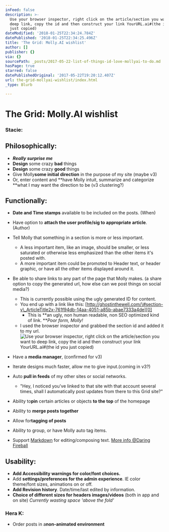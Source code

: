 ```yaml
---
inFeed: false
description: >-
  Use your browser inspector, right click on the article/section you want to
  deep link, copy the id and then construct your link YourURL.ai#(the id you
  just copied)
dateModified: '2018-01-25T22:34:24.784Z'
datePublished: '2018-01-25T22:34:25.496Z'
title: 'The Grid: Molly.AI wishlist'
author: []
publisher: {}
via: {}
sourcePath: _posts/2017-05-22-list-of-things-id-love-mollyai-to-do.md
hasPage: true
starred: false
datePublishedOriginal: '2017-05-22T19:20:12.407Z'
url: the-grid-mollyai-wishlist/index.html
_type: Blurb

---
```

# The Grid: Molly.AI wishlist

### Stacie:

## Philosophically:

* _**Really surprise me**_
* **Design** some crazy **bad** things
* **Design** some crazy **good** things
* Give Molly**some initial direction** in the purpose of my site (maybe v3)
* Or, enter content and **have Molly intuit, summarize and categorize **what I may want the direction to be (v3 clustering?)

## Functionally:

* **Date and Time stamps** available to be included on the posts. (When)
* Have option to **attach the user profile/sig to appropriate article**. (Author)
* Tell Molly that something in a section is more or less important.
  * A less important item, like an image, should be smaller, or less saturated or otherwise less emphasized than the other items it's posted with.
  * A more important item could be promoted to Header text, or header graphic, or have all the other items displayed around it.
* Be able to share links to any part of the page that Molly makes. (a share option to copy the generated url, how else can we post things on social media?)
  * This is currently possible using the ugly generated ID for content.
  * You end up with a link like this: [http://ghostinthewell.com/\#section-v\_ArticleTitle2x-761f94db-14aa-4051-a85b-abae7333a4de][0]
    * This is **an ugly, non human readable, non SEO optimized kind of link. **_Poor form, Molly!_
  * I used the browser inspector and grabbed the section id and added it to my url.
![Use your browser inspector, right click on the article/section you want to deep link, copy the id and then construct your link YourURL.ai#(the id you just copied)](https://the-grid-user-content.s3-us-west-2.amazonaws.com/8b822721-fafa-4578-94cf-811742c1a2e0.png)

* Have a **media manager**, (confirmed for v3)
* Iterate designs much faster, allow me to give input.(coming in v3?)
* Auto **pull in feeds** of my other sites or social networks.
  * "Hey, I noticed you've linked to that site with that account several times, shall I automatically post updates from there to this Grid site?"
* Ability to**pin** certain articles or objects **to the top** of the homepage
* Ability to **merge posts together**
* Allow for**tagging of posts**
* Ability to group, or have Molly auto tag items.
* Support [Markdown][1] for editing/composing text. [More info @Daring Fireball][2]

## Usability:

* **Add Accessibility warnings for color/font choices.**
* Add **settings/preferences for the admin experience**. IE color theme/font sizes, animations on or off.
* **Add Revision history**. Date/time/last edited by information.
* **Choice of different sizes for headers images/videos** (both in app and on site) _Currently wasting space 'above the fold'_

### Hera K:

* Order posts in a**non-animated environment**

[0]: http://ghostinthewell.com/#section-v_ArticleTitle2x-761f94db-14aa-4051-a85b-abae7333a4de
[1]: https://en.wikipedia.org/wiki/Markdown
[2]: https://daringfireball.net/projects/markdown/